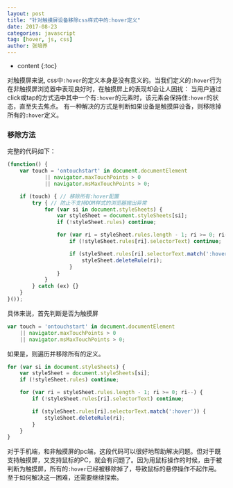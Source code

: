 ```yaml
---
layout: post
title: "针对触摸屏设备移除css样式中的:hover定义"
date: 2017-08-23
categories: javascript
tag: [hover, js, css]
author: 张培养
---
```

* content
{:toc}

对触摸屏来说, css中```:hover```的定义本身是没有意义的。当我们定义的```:hover```行为在非触摸屏浏览器中表现良好时，在触摸屏上的表现却会让人困扰：
当用户通过click或tap的方式选中其中一个有```:hover```的元素时，该元素会保持住```:hover```的状态，直至失去焦点。
有一种解决的方式是判断如果设备是触摸屏设备，则移除掉所有的```:hover```定义。


### 移除方法

完整的代码如下：
```js
(function() {
    var touch = 'ontouchstart' in document.documentElement
            || navigator.maxTouchPoints > 0
            || navigator.msMaxTouchPoints > 0;

    if (touch) { // 移除所有:hover配置
        try { // 防止不支持DOM样式的浏览器抛出异常
            for (var si in document.styleSheets) {
                var styleSheet = document.styleSheets[si];
                if (!styleSheet.rules) continue;

                for (var ri = styleSheet.rules.length - 1; ri >= 0; ri--) {
                    if (!styleSheet.rules[ri].selectorText) continue;

                    if (styleSheet.rules[ri].selectorText.match(':hover')) {
                        styleSheet.deleteRule(ri);
                    }
                }
            }
        } catch (ex) {}
    }
}());
```
具体来说，首先判断是否为触摸屏
```js
var touch = 'ontouchstart' in document.documentElement
    || navigator.maxTouchPoints > 0
    || navigator.msMaxTouchPoints > 0;
```

如果是，则遍历并移除所有的定义。
```js
for (var si in document.styleSheets) {
    var styleSheet = document.styleSheets[si];
    if (!styleSheet.rules) continue;

    for (var ri = styleSheet.rules.length - 1; ri >= 0; ri--) {
        if (!styleSheet.rules[ri].selectorText) continue;

        if (styleSheet.rules[ri].selectorText.match(':hover')) {
            styleSheet.deleteRule(ri);
        }
    }
}
```
对于手机端，和非触摸屏的pc端，这段代码可以很好地帮助解决问题。但对于既支持触摸屏，又支持鼠标的PC，就会有问题了。因为用鼠标操作的时候，由于被判断为触摸屏，所有的```:hover```已经被移除掉了，导致鼠标的悬停操作不起作用。
至于如何解决这一困难，还需要继续探索。
